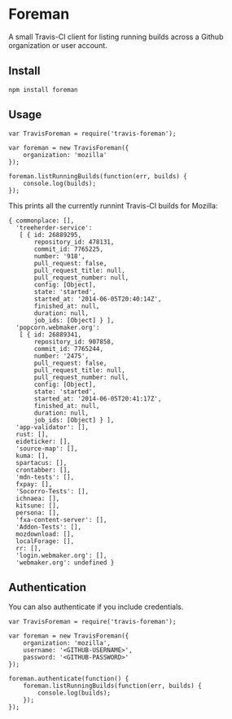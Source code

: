 # Foreman

A small Travis-CI client for listing running builds across a Github organization or user account.

## Install

    npm install foreman

## Usage

    var TravisForeman = require('travis-foreman');

    var foreman = new TravisForeman({
        organization: 'mozilla'
    });

    foreman.listRunningBuilds(function(err, builds) {
        console.log(builds);
    });

This prints all the currently runnint Travis-CI builds for Mozilla:

    { commonplace: [],
      'treeherder-service':
       [ { id: 26889295,
           repository_id: 478131,
           commit_id: 7765225,
           number: '918',
           pull_request: false,
           pull_request_title: null,
           pull_request_number: null,
           config: [Object],
           state: 'started',
           started_at: '2014-06-05T20:40:14Z',
           finished_at: null,
           duration: null,
           job_ids: [Object] } ],
      'popcorn.webmaker.org':
       [ { id: 26889341,
           repository_id: 907858,
           commit_id: 7765244,
           number: '2475',
           pull_request: false,
           pull_request_title: null,
           pull_request_number: null,
           config: [Object],
           state: 'started',
           started_at: '2014-06-05T20:41:17Z',
           finished_at: null,
           duration: null,
           job_ids: [Object] } ],
      'app-validator': [],
      rust: [],
      eideticker: [],
      'source-map': [],
      kuma: [],
      spartacus: [],
      crontabber: [],
      'mdn-tests': [],
      fxpay: [],
      'Socorro-Tests': [],
      ichnaea: [],
      kitsune: [],
      persona: [],
      'fxa-content-server': [],
      'Addon-Tests': [],
      mozdownload: [],
      localForage: [],
      rr: [],
      'login.webmaker.org': [],
      'webmaker.org': undefined }

## Authentication

You can also authenticate if you include credentials.

    var TravisForeman = require('travis-foreman');

    var foreman = new TravisForeman({
        organization: 'mozilla',
        username: '<GITHUB-USERNAME>',
        password: '<GITHUB-PASSWORD>'
    });

    foreman.authenticate(function() {
        foreman.listRunningBuilds(function(err, builds) {
            console.log(builds);
        });
    });
